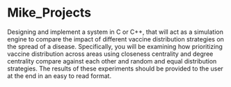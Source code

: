 # Mike_Projects
Designing and implement a system in C or C++, that will act as a simulation engine to compare the impact of different vaccine distribution strategies on the spread of a disease. 
Specifically, you will be examining how prioritizing vaccine distribution across areas using closeness centrality and degree centrality compare against each other and random and equal distribution strategies. 
The results of these experiments should be provided to the user at the end in an easy to read format.
